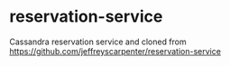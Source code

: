 # reservation-service
Cassandra reservation service and cloned from https://github.com/jeffreyscarpenter/reservation-service
